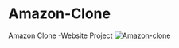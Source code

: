 # Amazon-Clone
Amazon Clone -Website Project 
 <a href='https://postimg.cc/HrkRsqy1' target='_blank'><img src='https://i.postimg.cc/HrkRsqy1/Amazon-clone.png' border='0' alt='Amazon-clone'/></a>
 
